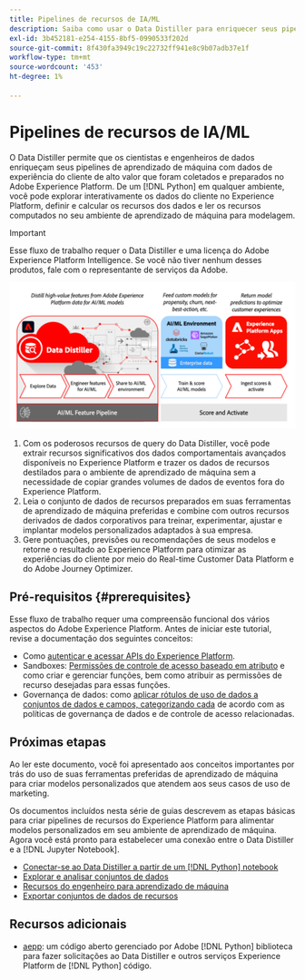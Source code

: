```yaml
---
title: Pipelines de recursos de IA/ML
description: Saiba como usar o Data Distiller para enriquecer seus pipelines de aprendizado de máquina com recursos derivados de dados do Adobe Experience Platform. Transforme dados brutos em recursos e forneça os dados de recursos para treinar ou pontuar um modelo que ofereça suporte aos seus casos de uso de marketing.
exl-id: 3b452181-e254-4155-8bf5-0990533f202d
source-git-commit: 8f430fa3949c19c22732ff941e8c9b07adb37e1f
workflow-type: tm+mt
source-wordcount: '453'
ht-degree: 1%

---
```


# Pipelines de recursos de IA/ML

<!-- This guide illustrates a new workflow to enrich your preferred machine learning (ML) data pipelines with curated data from Adobe Experience Platform. The use case demonstrates how to transform raw data into features, and deliver the feature data to train or score a model that supports your marketing use cases. Use the provided [!DNL Python] notebooks in your machine learning environments to leverage Data Distiller capabilities and explore, curate, and access customer data from Adobe Experience Platform to enrich and enhance your AI/ML models.

This document provides an overview of the AI/ML feature pipelines use case and details the steps required to get started with the cloud machine learning environment (CMLE) notebooks. -->

<!--  -->

O Data Distiller permite que os cientistas e engenheiros de dados enriqueçam seus pipelines de aprendizado de máquina com dados de experiência do cliente de alto valor que foram coletados e preparados no Adobe Experience Platform. De um [!DNL Python] em qualquer ambiente, você pode explorar interativamente os dados do cliente no Experience Platform, definir e calcular os recursos dos dados e ler os recursos computados no seu ambiente de aprendizado de máquina para modelagem.

>[!IMPORTANT]
>
>Esse fluxo de trabalho requer o Data Distiller e uma licença do Adobe Experience Platform Intelligence. Se você não tiver nenhum desses produtos, fale com o representante de serviços da Adobe.

![Um infográfico detalhando o pipeline de recursos AI-ML.](../../images/data-distiller/ai-ml-feature-pipeline.png)

1. Com os poderosos recursos de query do Data Distiller, você pode extrair recursos significativos dos dados comportamentais avançados disponíveis no Experience Platform e trazer os dados de recursos destilados para o ambiente de aprendizado de máquina sem a necessidade de copiar grandes volumes de dados de eventos fora do Experience Platform.
2. Leia o conjunto de dados de recursos preparados em suas ferramentas de aprendizado de máquina preferidas e combine com outros recursos derivados de dados corporativos para treinar, experimentar, ajustar e implantar modelos personalizados adaptados à sua empresa.
3. Gere pontuações, previsões ou recomendações de seus modelos e retorne o resultado ao Experience Platform para otimizar as experiências do cliente por meio do Real-time Customer Data Platform e do Adobe Journey Optimizer.

## Pré-requisitos {#prerequisites}

Esse fluxo de trabalho requer uma compreensão funcional dos vários aspectos do Adobe Experience Platform. Antes de iniciar este tutorial, revise a documentação dos seguintes conceitos:

- Como [autenticar e acessar APIs do Experience Platform](../../../landing/api-authentication.md).
- Sandboxes: [Permissões de controle de acesso baseado em atributo](../../../access-control/abac/overview.md) e como criar e gerenciar funções, bem como atribuir as permissões de recurso desejadas para essas funções.
- Governança de dados: como [aplicar rótulos de uso de dados a conjuntos de dados e campos, categorizando cada](../../../data-governance/labels/overview.md) de acordo com as políticas de governança de dados e de controle de acesso relacionadas.

## Próximas etapas

Ao ler este documento, você foi apresentado aos conceitos importantes por trás do uso de suas ferramentas preferidas de aprendizado de máquina para criar modelos personalizados que atendem aos seus casos de uso de marketing.

Os documentos incluídos nesta série de guias descrevem as etapas básicas para criar pipelines de recursos do Experience Platform para alimentar modelos personalizados em seu ambiente de aprendizado de máquina. Agora você está pronto para estabelecer uma conexão entre o Data Distiller e a [!DNL Jupyter Notebook].

- [Conectar-se ao Data Distiller a partir de um [!DNL Python] notebook](./establish-connection.md)
- [Explorar e analisar conjuntos de dados](./exploratory-analysis.md)
- [Recursos do engenheiro para aprendizado de máquina](./feature-engineering.md)
- [Exportar conjuntos de dados de recursos](./export-data.md)

## Recursos adicionais

- [aepp](https://github.com/adobe/aepp): um código aberto gerenciado por Adobe [!DNL Python] biblioteca para fazer solicitações ao Data Distiller e outros serviços Experience Platform de [!DNL Python] código.

<!-- Old content below -->

<!-- ## Train and score a propensity model to predict subscription conversions from Platform data {#train-and-score-a-propensity-model}

The linked repositories provide sample notebooks that demonstrate the AI/ML feature pipeline end-to-end workflow. The workflow uses customer data from Experience Platform with cloud-based machine learning tools to train and score a propensity model that predict subscription conversions. Use the notebooks as a template to help data science teams take advantage of your organization's Platform data and services. Platform data and services can then be used within your modeling workflow to develop custom models that support your organization's marketing and experience activities.

The sample notebooks listed in this document provide a stylized example of training and scoring a propensity model to predict subscription conversions from Platform data. The first notebook generates synthetic datasets in an Platform sandbox which is then used in subsequent notebooks to illustrate an end-to-end flow. The workflow includes:

- Exploring and featuring data from Experience Platform
- Making the prepared training data available in your machine learning environment ([!DNL Databricks] ML is used as an example, but you can modify the sample notebooks to use your own ML environment)
- Training and scoring the propensity model
- Enriching Platform profiles with the computed propensity scores, and using those scores to create and activate an audience

The sample notebooks are intended to be used in one of two ways:

1. As a tutorial for using Platform data in ML workflows.
    - Ideally, use a dedicated Platform sandbox for completing the tutorial. The use of a dedicated sandbox will avoid mixing synthetic data with real customer data. You can reset or delete the sandbox after completing the tutorial to free it up for other use. See the documentation to learn how to [create a new sandbox](../../../sandboxes/ui/user-guide.md#create), or to [swtich between them](../../../sandboxes/ui/user-guide.md#switch-between-sandboxes).
    - Clone or download this repository to create a copy in your ML environment.
    - Follow the instructions in the [getting started](#getting-started) section to get an Platform API credential with the necessary permissions and update the `config.ini` file with the required values.
    - Review and execute the cells in each notebook in order to demonstrate and validate the workflow in your environment.
    - Modify the code in the notebooks as needed to adapt to your environment.
2. As a template for Platform-related ML projects for your organization.
    - Fork the CMLE repository as a starting template for a new ML project. 
    - Alternatively, reference the code in these notebooks as helpful examples to start a new project from scratch.

>[!WARNING]
>
> The workflow illustrated in these notebooks involves exporting datasets from Platform to a cloud storage destination, where it can be read and processed using external machine learning tools. As such, there is some risk of sensitive personal data leaving the Experience Platform and being used inappropriately outside of the platform.<br><br>Experience Platform provides data governance tools for you to manage your data usage obligations and help minimize this risk. You are responsible ensuring that data in the Experience Platform is properly labeled before querying or exporting that data. This includes manually re-applying labels to derived datasets created from query output. Derived datasets from queries do not support the processing of sensitive personal data. You are responsible for understanding the limitations and obligations of your data and how you use that data in Experience Platform and the destination platform, which may have its own rules and obligations for incoming and outgoing data. Learn more about [data governance tools](../../../data-governance/home.md) in Experience Platform. -->



<!-- ## Getting started {#getting-started}

There are several steps necessary to get started with the CMLE notebooks. The CMLE notebooks make use of the [aepp](https://github.com/adobe/aepp/tree/main) package, which provides functions for making requests to [Platform APIs](https://developer.adobe.com/experience-platform-apis/). 

The following steps are required to set up access to Platform APIs through `aepp`. If you wish to code requests to Platform APIs yourself rather than use `aepp`, you will still need to complete these steps to get a credential with the necessary permissions and store it safely. -->

<!-- ### Step 1: Create an API credential in the Adobe Developer Console {#create-api-credential}

API credentials can be created by anyone with Developer access to Platform in your organization. If you are a data scientist without Developer access, ask your manager or Adobe Admin to [create a credential](../../../landing/api-authentication.md#generate-credentials) for you in the [Adobe Developer Console](https://developer.adobe.com/console/home). Alternatively, they can [grant you Developer access](../../../landing/api-authentication.md#add-developers-to-product-profile) to create one yourself.

You are recommended to create an [!DNL Oauth2] API credential specifically for Cloud ML workflows with appropriate permissions and labels. -->

<!-- 
Is this the correct doc to link to about creating an Oauth2 API credential?:
../../../destinations/destination-sdk/functionality/destination-configuration/oauth2-authorization.md
 -->

<!-- See [Authenticate and access Experience Platform APIs](../../../landing/api-authentication.md) detailed instructions instructions on creating an API credential. -->

<!-- ### Step 2: Get the necessary attribute-based access control permissions for your credential {#get-permissions}

An API credential will not be able to access Platform APIs without explicit permissions granted by your organization's Adobe System Admin for specific Platform services and data. A System Admin can [assign the API credential to a role](../../../landing/api-authentication.md#assign-api-to-a-role) and manage permissions for role in the [!UICONTROL Permissions] UI in Platform. 

You will need to provide your system admin with the name and technical account email of your API credential. System admins can refer to the documentation to find information about how to [manage API credentials for a role](../../../access-control/abac/ui/permissions.md#manage-api-credentials-for-role) and [grant the required permissions to access Platform resources](../../../landing/api-authentication.md#get-abac-permissions).

The minimum permissions required to execute these notebooks include:

- Sandbox(es) that will be used for data science (usually `prod`)
- Data modeling: [!UICONTROL Manage Schemas]
- Data management: [!UICONTROL Manage Datasets]
- Data ingestion: [!UICONTROL View Sources]
- Destinations: [!UICONTROL Manage and Activate Dataset Destinations]
- Query Service: [!UICONTROL Manage Queries] -->

<!-- #### Label access {#label-access} -->

<!-- Edited up to here -->

<!-- By default, a role (and the API credentials assigned to that role) is blocked from accessing any labeled data. Given the organization's data governance policies, a System Admin may grant the role access to certain labeled data that is deemed appropriate for data science usage. 

We recommend that any API credential used for CMLE workflows does **NOT** have access to data labeled `C9` (No Data Science), `PSPD` (Permitted Sensitive Personal Data), or `RHD` (PHI/Regulated Health Data). Platform customers are responsible to manage label access and policies appropriately in order to comply with relevant regulations and organizational policies. -->

<!-- ### Step 3: Update the config.ini file with credential and environment information

Once you have an API credential with the required permissions, you will need to add the credential and environment values to the config.ini file.

The config.ini file should look like the following after copying the CMLE repository:

```ini
[Platform]
ims_org_id=
sandbox_name=
environment=prod

[Synthetic]
fieldgroup_id=
events_schema=
events_dataset=
profile_schema=
profile_dataset=

[Authentication]
client_id=
client_secret=
scopes=openid, AdobeID, read_organizations, additional_info.projectedProductContext, session
tech_acct_id=

[Cloud]
export_path=cmle/egress
import_path=cmle/ingress
data_format=parquet
compression_type=gzip
model_name=cmle_propensity_model
```

You will need to update the file with values for the following fields:

- `ims_org_id`: You can easily find the IMS Org ID by clicking `CTRL+i` anywhere in the Platform UI
- `sandbox_name`: Refer to [Sandboxes](https://experience.adobe.com/platform/sandbox/browse?limit=50&page=1&sortField=title) in the Platform UI to find the name (not the title) of the sandbox you will be using
- `client_id`: The Client ID for the API credential obtained in [Step 1](#step-1-create-an-api-credential-in-the-adobe-developer-console)
- `client_secret`: The Client Secret for the API credential obtained in [Step 1](#step-1-create-an-api-credential-in-the-adobe-developer-console)
- `tech_acct_id`: The Technical Account Email for the API credential obtained in [Step 1](#step-1-create-an-api-credential-in-the-adobe-developer-console)

If you are an Adobe employee using the CMLE notebooks in an internal stage IMS Org, change the value for `environment` from "prod" to "stage".

The `[Synthetic]` section stores ID references to the schema and dataset objects that are created in the `SyntheticData` notebook. These will be populated and referenced by the code in the notebooks, so you may leave them blank to start.

The `[Cloud]` section is pre-populated for the example use case illustrated in the notebooks and can be left as is, or modified as needed if you are adapting the notebooks for your own project.

If you are using git with your copy of the CMLE directory, be sure to add the config.ini file to `.gitignore` to avoid accidentally publishing your credential information to a remote repository. -->

<!-- ### Step 4: Configure `aepp` to authenticate with Platform APIs

To use the `aepp` package in your code you will need to read the config.ini file using the standard `configparser` package and configure the connection to the Platform APIs. The following cell from the [Synthetic data generation](../notebooks/SyntheticData.ipynb) notebook provides an example:

```python
import os
from configparser import ConfigParser
import aepp

os.environ["ADOBE_HOME"] = os.path.dirname(os.getcwd())

if "ADOBE_HOME" not in os.environ:
    raise Exception("ADOBE_HOME environment variable needs to be set.")

config = ConfigParser()
config_file = "config.ini"
config_path = os.path.join(os.environ["ADOBE_HOME"], "conf", config_file)

if not os.path.exists(config_path):
    raise Exception(f"Looking for configuration under {config_path} but config not found, please verify path")

config.read(config_path)

aepp.configure(
  org_id=config.get("Platform", "ims_org_id"),
  tech_id=config.get("Authentication", "tech_acct_id"), 
  secret=config.get("Authentication", "client_secret"),
  scopes=config.get("Authentication", "scopes"),
  client_id=config.get("Authentication", "client_id"),
  environment=config.get("Platform", "environment"),
  sandbox=config.get("Platform", "sandbox_name")
)
```

If necessary, modify the `config_path` in your code with the actual location of your config.ini file.

You can test the connection to Platform APIs by executing the following lines:

```python
from aepp import schema
schema.Schema().getTenantId()
```

If successful, your organization's Platform tenant ID will be displayed in the cell output. -->

<!-- ## Troubleshooting {#troubleshooting}

If the connection test above is unsuccessful, you will likely get `KeyError: 'tenantId'`. This usually means that the API credential you are using to connect to Platform does not have the required permissions (the "Data modeling: Manage Schemas" permission in this case). Try the following to resolve the error:

- Confirm with your Adobe System Admin that your API credential has been added to a Role that has the permissions specified above.
- Check your `config.ini` file and make sure that your environment and credential information is correct.

If your configuration is correct and you are able to successfully make calls to `aepp` methods, you may sometimes get an unsuccessful response from the Platform server. This may happen if you try to create an object in Platform that already exists, or get an object that does not exist, or attempt to send a malformed payload with a request. Most `aepp` methods make a request to an Platform API endpoint and return the response from the server. Print the response and review it to get error message from the API. This will usually give you enough information to understand the problem with the request and fix it. -->

